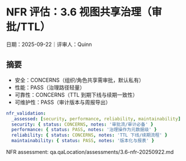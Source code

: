 # NFR 评估：3.6 视图共享治理（审批/TTL）

日期：2025-09-22｜评审人：Quinn

## 摘要

- 安全：CONCERNS（组织/角色共享需审批，默认私有）
- 性能：PASS（治理路径轻量）
- 可靠性：CONCERNS（TTL 到期下线与续期一致性）
- 可维护性：PASS（审计版本与周报导出）

```yaml
nfr_validation:
  _assessed: [security, performance, reliability, maintainability]
  security: { status: CONCERNS, notes: '审批流/审计必备' }
  performance: { status: PASS, notes: '治理操作为元数据级' }
  reliability: { status: CONCERNS, notes: 'TTL 下线/续期流程' }
  maintainability: { status: PASS, notes: '版本化与报表' }
```

NFR assessment: qa.qaLocation/assessments/3.6-nfr-20250922.md

